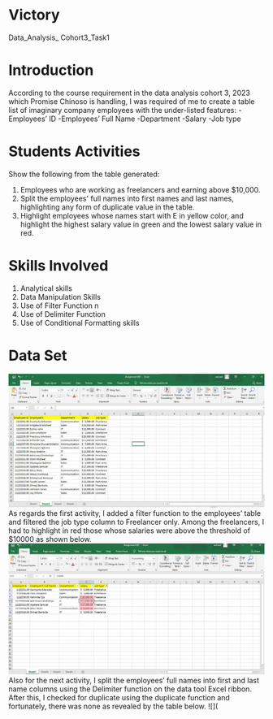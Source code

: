 # Victory
Data_Analysis_ Cohort3_Task1
# Introduction
According to the course requirement in the data analysis cohort 3, 2023  which Promise Chinoso is handling, I was required of me to create a table list of imaginary company employees with the under-listed features: 
-Employees’ ID
-Employees’ Full Name
-Department
-Salary
-Job type
# Students Activities
Show the following from the table generated:
1. Employees who are working as freelancers and earning above $10,000.
2. Split the employees' full names into first names and last names, highlighting any form of duplicate value in the table.
3. Highlight employees whose names start with E in yellow color, and highlight the highest salary value in green and the lowest salary value in red.
# Skills Involved
1. Analytical skills
2. Data Manipulation Skills
3. Use of Filter Function n
4. Use of Delimiter Function
5. Use of Conditional Formatting skills
# Data Set
![](table.jpg)
As regards the first activity, I added a filter function to the employees’ table and filtered the job type column to Freelancer only. Among the freelancers, I had to highlight in red those whose salaries were above the threshold of  $10000 as shown below.
![](task1.jpg)
Also for the next activity, I split the employees’ full names into first and last name columns using the Delimiter function on the data tool Excel ribbon. After this, I checked for duplicate using the duplicate function and fortunately, there was none as revealed by the table below.
![](
